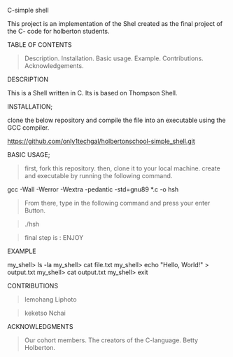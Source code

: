 C-simple shell

This project is an implementation of the Shel created as the final project of the C- code for holberton students.

TABLE OF CONTENTS
> Description.
> Installation.
> Basic usage.
> Example.
> Contributions.
> Acknowledgements.

DESCRIPTION

This is a Shell written in C. Its is based on Thompson Shell.

INSTALLATION;

clone the below repository and compile the file into an executable using the GCC compiler.

https://github.com/only1techgal/holbertonschool-simple_shell.git

BASIC USAGE;

> first, fork this repository.
> then, clone it to your local machine.
> create and executable by running the following command.

gcc -Wall -Werror -Wextra -pedantic -std=gnu89 *.c -o hsh

> From there, type in the following command and press your enter Button.

> ./hsh

> final step is : ENJOY

EXAMPLE

my_shell> ls -la
my_shell> cat file.txt
my_shell> echo "Hello, World!" > output.txt
my_shell> cat output.txt
my_shell> exit

CONTRIBUTIONS

> lemohang Liphoto

> keketso Nchai

ACKNOWLEDGMENTS

> Our cohort members.
> The creators of the C-language.
> Betty Holberton.


    
